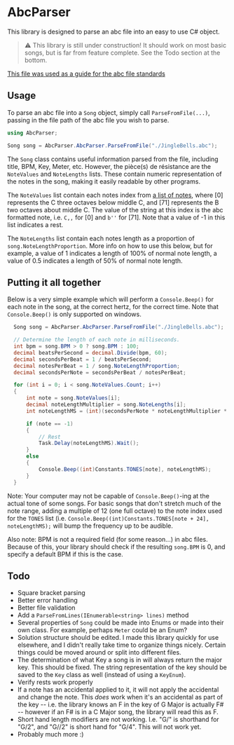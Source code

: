 # AbcParser
This library is designed to parse an abc file into an easy to use C# object.

> :warning: This library is still under construction! It should work on most basic songs, but is far from feature complete. See the Todo section at the bottom. 

[This file was used as a guide for the abc file standards](https://abcnotation.com/wiki/abc:standard:v2.1)


## Usage
To parse an abc file into a `Song` object, simply call `ParseFromFile(...)`, passing in the file path of the abc file you wish to parse.

```csharp
using AbcParser;

Song song = AbcParser.AbcParser.ParseFromFile("./JingleBells.abc");
```

The `Song` class contains useful information parsed from the file, including title, BPM, Key, Meter, etc. However, the pièce(s) de résistance are the `NoteValues` and `NoteLengths` lists. These contain numeric representation of the notes in the song, making it easily readable by other programs.

The `NoteValues` list contain each notes index from [a list of notes](https://github.com/oversizedcanoe/AbcParser/blob/main/Constants.cs#L24), where [0] represents the C three octaves below middle C, and [71] represents the B two octaves about middle C. The value of the string at this index is the abc formatted note, i.e. `C,,` for [0] and `b''` for [71]. Note that a value of -1 in this list indicates a rest.

The `NoteLengths` list contain each notes length as a proportion of `song.NoteLengthProportion`. More info on how to use this below, but for example, a value of 1 indicates a length of 100% of normal note length, a value of 0.5 indicates a length of 50% of normal note length.


## Putting it all together
Below is a very simple example which will perform a `Console.Beep()` for each note in the song, at the correct hertz, for the correct time.
Note that `Console.Beep()` is only supported on windows.

```csharp
  Song song = AbcParser.AbcParser.ParseFromFile("./JingleBells.abc");

  // Determine the length of each note in milliseconds.
  int bpm = song.BPM > 0 ? song.BPM : 100;
  decimal beatsPerSecond = decimal.Divide(bpm, 60);
  decimal secondsPerBeat = 1 / beatsPerSecond;
  decimal notesPerBeat = 1 / song.NoteLengthProportion;
  decimal secondsPerNote = secondsPerBeat / notesPerBeat;

  for (int i = 0; i < song.NoteValues.Count; i++)
  {
      int note = song.NoteValues[i];
      decimal noteLengthMultiplier = song.NoteLengths[i];
      int noteLengthMS = (int)(secondsPerNote * noteLengthMultiplier * 1000);

      if (note == -1)
      {
          // Rest
          Task.Delay(noteLengthMS).Wait();
      }
      else
      {
          Console.Beep((int)Constants.TONES[note], noteLengthMS);
      }
  }
```

Note: Your computer may not be capable of `Console.Beep()`-ing at the actual tone of some songs. For basic songs that don't stretch much of the note range, adding a multiple of 12 (one full octave) to the note index used for the `TONES` list (i.e. `Console.Beep((int)Constants.TONES[note + 24], noteLengthMS);` will bump the frequency up to be audible. 

Also note: BPM is not a required field (for some reason...) in abc files. Because of this, your library should check if the resulting `song.BPM` is 0, and specify a default BPM if this is the case.

## Todo
* Square bracket parsing
* Better error handling
* Better file validation
* Add a `ParseFromLines(IEnumerable<string> lines)` method
* Several properties of `Song` could be made into Enums or made into their own class. For example, perhaps `Meter` could be an Enum?
* Solution structure should be edited. I made this library quickly for use elsewhere, and I didn't really take time to organize things nicely. Certain things could be moved around or split into different files.
* The determination of what Key a song is in will always return the major key. This should be fixed. The string representation of the key should be saved to the `Key` class as well (instead of using a `KeyEnum`).
* Verify rests work properly
* If a note has an accidental applied to it, it will not apply the accidental and change the note. This _does_ work when it's an accidental as part of the key -- i.e. the library knows an F in the key of G Major is actually F# -- however if an F# is in a C Major song, the library will read this as F.
* Short hand length modifiers are not working. I.e. "G/" is shorthand for "G/2", and "G//2" is short hand for "G/4". This will not work yet.
* Probably much more :) 
